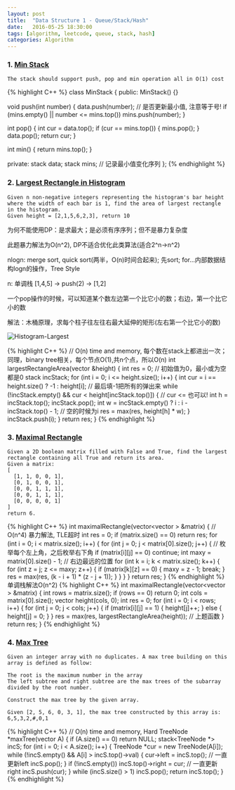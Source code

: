```yaml
---
layout: post
title:  "Data Structure 1 - Queue/Stack/Hash"
date:   2016-05-25 18:30:00
tags: [algorithm, leetcode, queue, stack, hash]
categories: Algorithm
---
```


### 1. [Min Stack](http://www.lintcode.com/en/problem/min-stack/)
```
The stack should support push, pop and min operation all in O(1) cost
```
{% highlight C++ %}
class MinStack {
 public:
  MinStack() {}

  void push(int number) {
    data.push(number);
    // 是否更新最小值, 注意等于号!
    if (mins.empty() || number <= mins.top()) mins.push(number);
  }

  int pop() {
    int cur = data.top();
    if (cur == mins.top()) {
      mins.pop();
    }
    data.pop();
    return cur;
  }

  int min() { return mins.top(); }

 private:
  stack<int> data;
  stack<int> mins;  // 记录最小值变化序列
};
{% endhighlight %}

### 2. [Largest Rectangle in Histogram](http://www.lintcode.com/en/problem/largest-rectangle-in-histogram/)
```
Given n non-negative integers representing the histogram's bar height where the width of each bar is 1, find the area of largest rectangle in the histogram.
Given height = [2,1,5,6,2,3], return 10
```

为何不能使用DP：是求最大；是必须有序序列；但不是暴力复杂度

此题暴力解法为O(n^2), DP不适合优化此类算法(适合2^n->n^2)

nlogn: merge sort, quick sort(两半，O(n)时间合起来); 先sort; for...内部数据结构logn的操作，Tree Style

n: 单调栈 [1,4,5] -> push(2) -> [1,2]

一个pop操作的时候，可以知道某个数左边第一个比它小的数；右边，第一个比它小的数

解法：木桶原理，求每个柱子往左往右最大延伸的矩形(左右第一个比它小的数)

![Histogram-Largest](http://7xno5y.com1.z0.glb.clouddn.com/Histogram-Largest.jpg)

{% highlight C++ %}
// O(n) time and memory, 每个数在stack上都进出一次；同理，binary tree相关，每个节点O(1),共n个点，所以O(n)
int largestRectangleArea(vector<int> &height) {
  int res = 0;  // 初始值为0，最小或为空都是0
  stack<int> incStack;
  for (int i = 0; i <= height.size(); i++) {
    int cur = i == height.size() ? -1 : height[i];  // 最后填-1把所有的弹出来
    while (!incStack.empty() && cur < height[incStack.top()]) {  // cur <= 也可以!
      int h = incStack.top();
      incStack.pop();
      int w = incStack.empty() ? i : i - incStack.top() - 1;  // 空的时候为i
      res = max(res, height[h] * w);
    }
    incStack.push(i);
  }
  return res;
}
{% endhighlight %}

### 3. [Maximal Rectangle](http://www.lintcode.com/en/problem/maximal-rectangle/)
```
Given a 2D boolean matrix filled with False and True, find the largest rectangle containing all True and return its area.
Given a matrix:
[
  [1, 1, 0, 0, 1],
  [0, 1, 0, 0, 1],
  [0, 0, 1, 1, 1],
  [0, 0, 1, 1, 1],
  [0, 0, 0, 0, 1]
]
return 6.
```
{% highlight C++ %}
int maximalRectangle(vector<vector<bool> > &matrix) {
  // O(n^4) 暴力解法, TLE超时
  int res = 0;
  if (matrix.size() == 0) return res;
  for (int i = 0; i < matrix.size(); i++) {
    for (int j = 0; j < matrix[0].size(); j++) {
      // 枚举每个左上角，之后枚举右下角
      if (matrix[i][j] == 0) continue;
      int maxy = matrix[0].size() - 1;  // 右边最远的位置
      for (int k = i; k < matrix.size(); k++) {
        for (int z = j; z <= maxy; z++) {
          if (matrix[k][z] == 0) {
            maxy = z - 1;
            break;
          }
          res = max(res, (k - i + 1) * (z - j + 1));
        }
      }
    }
  }
  return res;
}
{% endhighlight %}
单调栈解法O(n^2)
{% highlight C++ %}
int maximalRectangle(vector<vector<bool> > &matrix) {
  int rows = matrix.size();
  if (rows == 0) return 0;
  int cols = matrix[0].size();
  vector<int> height(cols, 0);
  int res = 0;
  for (int i = 0; i < rows; i++) {
    for (int j = 0; j < cols; j++) {
      if (matrix[i][j] == 1) {
        height[j]++;
      } else {
        height[j] = 0;
      }
    }
    res = max(res, largestRectangleArea(height)); // 上题函数
  }
  return res;
}
{% endhighlight %}

### 4. [Max Tree](http://www.lintcode.com/en/problem/max-tree/)
```
Given an integer array with no duplicates. A max tree building on this array is defined as follow:

The root is the maximum number in the array
The left subtree and right subtree are the max trees of the subarray divided by the root number.

Construct the max tree by the given array.

Given [2, 5, 6, 0, 3, 1], the max tree constructed by this array is:
6,5,3,2,#,0,1
```
{% highlight C++ %}
// O(n) time and memory, Hard
TreeNode *maxTree(vector<int> A) {
  if (A.size() == 0) return NULL;
  stack<TreeNode *> incS;
  for (int i = 0; i < A.size(); i++) {
    TreeNode *cur = new TreeNode(A[i]);
    while (!incS.empty() && A[i] > incS.top()->val) {
      cur->left = incS.top();  // 一直更新left
      incS.pop();
    }
    if (!incS.empty()) incS.top()->right = cur;  // 一直更新right
    incS.push(cur);
  }
  while (incS.size() > 1) incS.pop();
  return incS.top();
}
{% endhighlight %}
